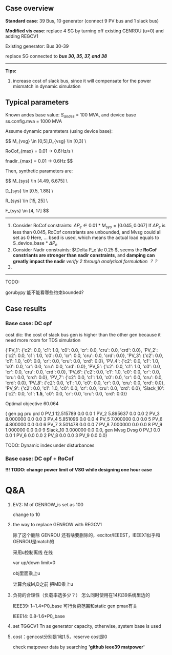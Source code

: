 ## Case overview

**Standard case**: 39 Bus, 10 generator (connect 9 PV bus and 1 slack bus)

**Modified vis case**: replace 4 SG by turning off existing GENROU (u=0) and adding REGCV1

Existing generator: Bus 30-39

replace SG connected to ***bus 30, 35, 37, and 38***

---

**Tips:**

1. increase cost of slack bus, since it will compensate for the power mismatch in dynamic simulation

## Typical parameters

Known andes base value: $S_{andes}$ = 100 MVA, and device base ss.config.mva = 1000 MVA

Assume dynamic paramteters (using device base):

$$
M_{vsg} \in [0,5],D_{vsg} \in [0,3] \\

RoCof_{max} = 0.01 → 0.6Hz/s \\

fnadir_{max} = 0.01 → 0.6Hz
$$

Then, synthetic parameters are:

$$
M_{sys} \in [4.49, 6.675] \\

D_{sys} \in [0.5, 1.88] \\

R_{sys} \in [15, 25] \\

F_{sys} \in [4, 17]
$$

---

1) Consider RoCof constraints: $\Delta P_e \in 0.01 * M_{sys} = [0.045, 0.067]$
   If $\Delta P_e$ is less than 0.045, RoCof constriants are unbounded, and Mvsg could all set as 0
   Here, ... bsed is used, which means the actual load equals to S_device_base * $\Delta P_e$
2) Consider Nadir constraints:
   $\Delta P_e \le 0.25 $, seems the **RoCof constriants are stronger than nadir constraints**, and **damping can greatly impact the nadir**
   *verify 2 through analytical formulation ？？*
3) 

---

TODO:

gorubypy 能不能看哪些约束bounded?

## Case results

### Base case: DC opf

cost dic: the cost of slack bus gen is higher than the other gen because it need more room for TDS simulation

{'PV_1': {'c2': 0.0, 'c1': 1.0, 'c0': 0.0, 'cr': 0.0, 'cru': 0.0, 'crd': 0.0},
 'PV_2': {'c2': 0.0, 'c1': 1.0, 'c0': 0.0, 'cr': 0.0, 'cru': 0.0, 'crd': 0.0},
 'PV_3': {'c2': 0.0, 'c1': 1.0, 'c0': 0.0, 'cr': 0.0, 'cru': 0.0, 'crd': 0.0},
 'PV_4': {'c2': 0.0, 'c1': 1.0, 'c0': 0.0, 'cr': 0.0, 'cru': 0.0, 'crd': 0.0},
 'PV_5': {'c2': 0.0, 'c1': 1.0, 'c0': 0.0, 'cr': 0.0, 'cru': 0.0, 'crd': 0.0},
 'PV_6': {'c2': 0.0, 'c1': 1.0, 'c0': 0.0, 'cr': 0.0, 'cru': 0.0, 'crd': 0.0},
 'PV_7': {'c2': 0.0, 'c1': 1.0, 'c0': 0.0, 'cr': 0.0, 'cru': 0.0, 'crd': 0.0},
 'PV_8': {'c2': 0.0, 'c1': 1.0, 'c0': 0.0, 'cr': 0.0, 'cru': 0.0, 'crd': 0.0},
 'PV_9': {'c2': 0.0, 'c1': 1.0, 'c0': 0.0, 'cr': 0.0, 'cru': 0.0, 'crd': 0.0},
 'Slack_10': {'c2': 0.0,
  'c1': **1.5**,
  'c0': 0.0,
  'cr': 0.0,
  'cru': 0.0,
  'crd': 0.0}}

Optimal objective  60.064

(        gen         pg  pru  prd
 0      PV_1  12.515789  0.0  0.0
 1      PV_2   5.895637  0.0  0.0
 2      PV_3   8.000000  0.0  0.0
 3      PV_4   5.851096  0.0  0.0
 4      PV_5   7.000000  0.0  0.0
 5      PV_6   4.800000  0.0  0.0
 6      PV_7   3.501478  0.0  0.0
 7      PV_8   7.000000  0.0  0.0
 8      PV_9   1.000000  0.0  0.0
 9  Slack_10   3.000000  0.0  0.0,
     gen  Mvsg  Dvsg
 0  PV_1   0.0   0.0
 1  PV_6   0.0   0.0
 2  PV_8   0.0   0.0
 3  PV_9   0.0   0.0)

TODO: Dynamic index under disturbances

### Base case: DC opf + RoCof




**!!! TODO: change power limit of VSG while designing one hour case**

# Q&A

1. EV2: M of GENROW_is set as 100

   change to 10
2. the way to replace GENROW with REGCV1

   除了这个删除 GENROU 还有啥要删除的，excitor/IEEEST，IEEEX1似乎和GENROU是match的

   采用u控制离线 在线

   var up/down limit=0

   obj里面乘上u

   计算合成M,D之前 把MD乘上u
3. 负荷的合理性（负载率选多少？）    怎么同时使用在14和39系统里边的

   IEEE39: 1~1.4*P0_base   可行负荷范围和static gen pmax有关

   IEEE14: 0.8-1.6*P0_base
4. set TGGOV1 Tn as generator capacity, otherwise, system base is used
5. cost：gencost分别是1和1.5，reserve cost是0

   check matpower data by searching **'github ieee39 matpower'**
